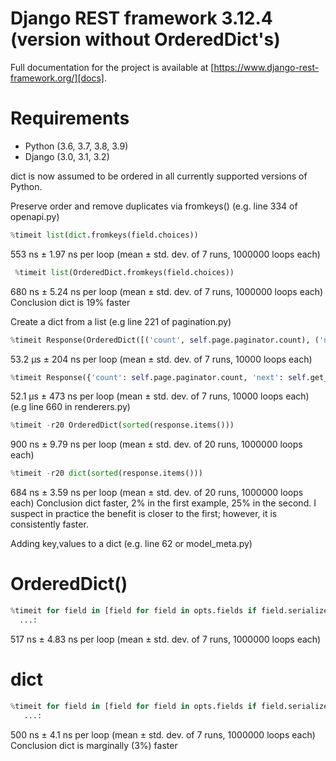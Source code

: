 # Django REST framework 3.12.4 (version without OrderedDict's)

Full documentation for the project is available at [https://www.django-rest-framework.org/][docs].


# Requirements

* Python (3.6, 3.7, 3.8, 3.9)
* Django (3.0, 3.1, 3.2)


dict is now assumed to be ordered in all currently supported versions of Python.


Preserve order and remove duplicates via fromkeys() (e.g. line 334 of openapi.py)
```python
%timeit list(dict.fromkeys(field.choices))
```
553 ns ± 1.97 ns per loop (mean ± std. dev. of 7 runs, 1000000 loops each)

```python
 %timeit list(OrderedDict.fromkeys(field.choices))
```
680 ns ± 5.24 ns per loop (mean ± std. dev. of 7 runs, 1000000 loops each)
Conclusion dict is 19% faster

Create a dict from a list
(e.g line 221 of pagination.py)
```python
%timeit Response(OrderedDict([('count', self.page.paginator.count), ('next', self.get_next_link()), ('previous', self.get_previous_link()), ('results', data)]))
```
53.2 µs ± 204 ns per loop (mean ± std. dev. of 7 runs, 10000 loops each)


```python
%timeit Response({'count': self.page.paginator.count, 'next': self.get_next_link(), 'previous': self.get_previous_link(), 'results': data,})
```
52.1 µs ± 473 ns per loop (mean ± std. dev. of 7 runs, 10000 loops each)
(e.g line 660 in renderers.py)

```python
%timeit -r20 OrderedDict(sorted(response.items()))
```
900 ns ± 9.79 ns per loop (mean ± std. dev. of 20 runs, 1000000 loops each)

```python
%timeit -r20 dict(sorted(response.items()))
```
684 ns ± 3.59 ns per loop (mean ± std. dev. of 20 runs, 1000000 loops each)
Conclusion dict faster, 2% in the first example, 25% in the second. I suspect in practice the benefit is closer to the first; however, it is consistently faster.

Adding key,values to a dict (e.g. line 62 or model_meta.py)
# OrderedDict()
```python
%timeit for field in [field for field in opts.fields if field.serialize and not field.remote_field]: fields[field.name] = field
  ...:     
 ```
517 ns ± 4.83 ns per loop (mean ± std. dev. of 7 runs, 1000000 loops each)

# dict
```python
%timeit for field in [field for field in opts.fields if field.serialize and not field.remote_field]: fields[field.name] = field
   ...:     
   ```
500 ns ± 4.1 ns per loop (mean ± std. dev. of 7 runs, 1000000 loops each)
Conclusion dict is marginally (3%) faster